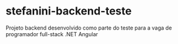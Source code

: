 # stefanini-backend-teste
Projeto backend desenvolvido como parte do teste para a vaga de programador full-stack .NET Angular
